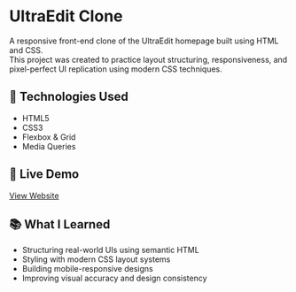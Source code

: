 # UltraEdit Clone

A responsive front-end clone of the UltraEdit homepage built using HTML and CSS.  
This project was created to practice layout structuring, responsiveness, and pixel-perfect UI replication using modern CSS techniques.

## 🔧 Technologies Used
- HTML5  
- CSS3  
- Flexbox & Grid  
- Media Queries

## 🚀 Live Demo  
[View Website](https://abdullah-6203.github.io/UltraEdit-Website-Clone/)

## 📚 What I Learned
- Structuring real-world UIs using semantic HTML  
- Styling with modern CSS layout systems  
- Building mobile-responsive designs  
- Improving visual accuracy and design consistency
